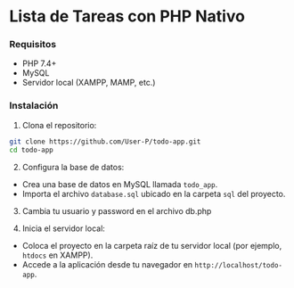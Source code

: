 # Lista de Tareas con PHP Nativo

### Requisitos
- PHP 7.4+
- MySQL
- Servidor local (XAMPP, MAMP, etc.)

### Instalación
1. Clona el repositorio:
```bash
git clone https://github.com/User-P/todo-app.git
cd todo-app
```

2. Configura la base de datos:
  - Crea una base de datos en MySQL llamada `todo_app`.
  - Importa el archivo `database.sql` ubicado en la carpeta `sql` del proyecto.

3. Cambia tu usuario y password en el archivo db.php

4. Inicia el servidor local:
  - Coloca el proyecto en la carpeta raíz de tu servidor local (por ejemplo, `htdocs` en XAMPP).
  - Accede a la aplicación desde tu navegador en `http://localhost/todo-app`.

